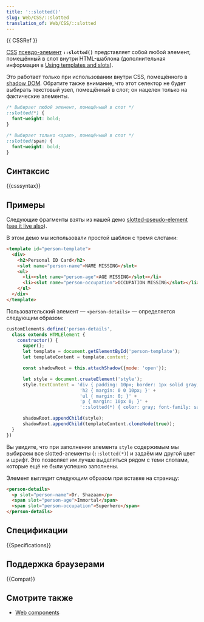 ```yaml
---
title: '::slotted()'
slug: Web/CSS/::slotted
translation_of: Web/CSS/::slotted
---
```


{{ CSSRef }}

[CSS](/ru/docs/Web/CSS) [псевдо-элемент](/ru/docs/Web/CSS/Pseudo-elements) **`::slotted()`** представляет собой любой элемент, помещённый в слот внутри HTML-шаблона (дополнительная информация в [Using templates and slots](/ru/docs/Web/Web_Components/Using_templates_and_slots)).

Это работает только при использовании внутри CSS, помещённого в [shadow DOM](/ru/docs/Web/Web_Components/Using_shadow_DOM). Обратите также внимание, что этот селектор не будет выбирать текстовый узел, помещённый в слот; он нацелен только на фактические элементы.

```css
/* Выбирает любой элемент, помещённый в слот */
::slotted(*) {
  font-weight: bold;
}

/* Выбирает только <span>, помещённый в слот */
::slotted(span) {
  font-weight: bold;
}
```

## Синтаксис

{{csssyntax}}

## Примеры

Следующие фрагменты взяты из нашей демо [slotted-pseudo-element](https://github.com/mdn/web-components-examples/tree/master/slotted-pseudo-element) ([see it live also](https://mdn.github.io/web-components-examples/slotted-pseudo-element/)).

В этом демо мы использовали простой шаблон с тремя слотами:

```html
<template id="person-template">
  <div>
    <h2>Personal ID Card</h2>
    <slot name="person-name">NAME MISSING</slot>
    <ul>
      <li><slot name="person-age">AGE MISSING</slot></li>
      <li><slot name="person-occupation">OCCUPATION MISSING</slot></li>
    </ul>
  </div>
</template>
```

Пользовательский элемент — `<person-details>` — определяется следующим образом:

```js
customElements.define('person-details',
  class extends HTMLElement {
    constructor() {
      super();
      let template = document.getElementById('person-template');
      let templateContent = template.content;

      const shadowRoot = this.attachShadow({mode: 'open'});

      let style = document.createElement('style');
      style.textContent = 'div { padding: 10px; border: 1px solid gray; width: 200px; margin: 10px; }' +
                           'h2 { margin: 0 0 10px; }' +
                           'ul { margin: 0; }' +
                           'p { margin: 10px 0; }' +
                           '::slotted(*) { color: gray; font-family: sans-serif; } ';

      shadowRoot.appendChild(style);
      shadowRoot.appendChild(templateContent.cloneNode(true));
  }
})
```

Вы увидите, что при заполнении элемента `style` содержимым мы выбираем все slotted-элементы (`::slotted(*)`) и задаём им другой цвет и шрифт. Это позволяет им лучше выделяться рядом с теми слотами, которые ещё не были успешно заполнены.

Элемент выглядит следующим образом при вставке на страницу:

```html
<person-details>
  <p slot="person-name">Dr. Shazaam</p>
  <span slot="person-age">Immortal</span>
  <span slot="person-occupation">Superhero</span>
</person-details>
```

## Спецификации

{{Specifications}}

## Поддержка браузерами

{{Compat}}

## Смотрите также

- [Web components](/ru/docs/Web/Web_Components)
